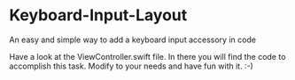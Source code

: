 # Keyboard-Input-Layout
An easy and simple way to add a keyboard input accessory in code

Have a look at the ViewController.swift file. In there you will find the code to accomplish this task. Modify to your needs and have fun with it. :-)

